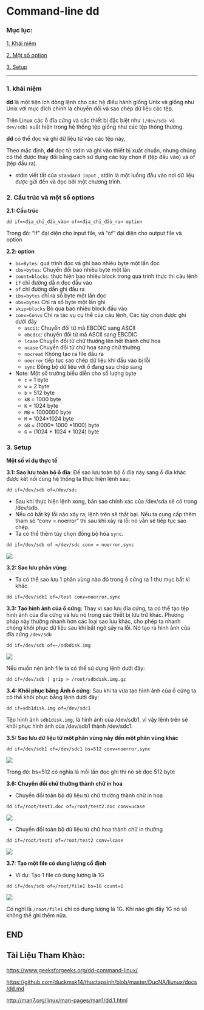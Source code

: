 # Command-line **dd**

### Mục lục:

[1. Khái niệm](#1)

[2. Một số option](#2)

[3. Setup](#3)

-----------------

###  <a name="1"> 1. khái niệm </a>

**dd** là một tiện ích dòng lệnh cho các hệ điều hành giống Unix và giống như Unix với mục đích chính là chuyển đổi và sao chép dữ liệu các tệp.

Trên Linux các ổ đĩa cứng và các thiết bị đặc biệt như ``(/dev/sda và dev/sdb)`` xuất hiện trong hệ thống tệp giống như các tệp thông thường.

**dd** có thể đọc và ghi dữ liệu từ vào các tệp này,

Theo mặc định, **dd** đọc từ stdin và ghi vào thiết bị xuất chuẩn, nhưng chúng có thể được thay đổi bằng cách sử dụng các tùy chọn if (tệp đầu vào) và of (tệp đầu ra).
- stdin viết tắt của ``standard input`` , stdin là một luồng đầu vào nơi dữ liệu được gửi đến và đọc bởi một chương trình.

### <a name="2"> 2. Cấu trúc và một số options </a> 
**2.1: Cấu trúc**
```
dd if=<địa_chỉ_đầu_vào> of=<địa_chỉ_đầu_ra> option
```

Trong đó: “if” đại diện cho input file, và “of” đại diện cho output file  và option

**2.2: option**

- ``bs=Bytes``: quá trình đọc và ghi bao nhiêu byte một lần đọc
- ``cbs=bytes``: Chuyển đổi bao nhiêu byte một lần
- ``count=blocks``: thực hiện bao nhiêu block trong quá trình thực thi câu lệnh
- ``if`` chỉ đường dẫ n đọc đầu vào
- ``of`` chỉ đường dẫn ghi đầu ra
- ``ibs=bytes`` chỉ ra số byte một lần đọc
- ``obs=bytes`` Chỉ ra số byte một lần ghi
- ``skip=blocks`` Bỏ qua bao nhiêu block đầu vào
- ``conv=Convs`` Chỉ ra tác vụ cụ thể của câu lệnh, Các tùy chọn được ghi dưới đây
  - ``ascii``: Chuyển đổi từ mã EBCDIC sang ASCII
  - ``ebcdic``: chuyển đổi từ mã ASCII sang EBCDIC
  - ``lcase`` Chuyển đổi từ chữ thường lên hết thành chứ hoa
  - ``ucase`` Chuyển đổi từ chữ hoa sang chữ thường
  - ``nocreat`` Không tạo ra file đầu ra
  - ``noerror`` tiếp tục sao chép dữ liệu khi đầu vào bị lỗi
  - ``sync`` Đồng bộ dữ liệu với ổ đang sau chép sang
- Note: Một số trường biểu diễn cho số lượng byte
  - ``c`` = 1 byte
  - ``w`` = 2 byte
  - ``b`` = 512 byte
  - ``kB`` = 1000 byte
  - ``K`` = 1024 byte
  - ``MB`` = 1000000 byte
  - ``M`` = 1024*1024 byte
  - ``GB`` = (1000* 1000 *1000) byte
  - ``G`` = (1024 * 1024 * 1024) byte

### <a name="3"> 3. Setup </a>
**Một số ví dụ thực tế**

**3.1: Sao lưu toàn bộ ổ đĩa**: Để sao lưu toàn bộ ổ đĩa này sang ổ đĩa khác được kết nối cùng hệ thống ta thực hiện lệnh sau:

```
dd if=/dev/sdb of=/dev/sdc
```

- Sau khi thực hiện lệnh xong, bản sao chính xác của /dev/sda sẽ có trong /dev/sdb.
- Nếu có bất kỳ lỗi nào xảy ra, lệnh trên sẽ thất bại. Nếu ta cung cấp thêm tham số “conv = noerror” thì sau khỉ xảy ra lỗi nó vẫn sẽ tiếp tục sao chép.
- Ta có thể thêm tùy chọn đồng bộ hóa ``sync``.

```
dd if=/dev/sdb of =/dev/sdc conv = noerror,sync
```

![](https://i.imgur.com/bnjcqEY.png)

**3.2: Sao lưu phân vùng**: 
- Ta có thể sao lưu 1 phân vùng nào đó trong ổ cứng ra 1 thư mục bất kì khác.
```
dd if=/dev/sdb1 of=/test conv=noerror,sync
```

**3.3: Tạo hình ảnh của ổ cứng**: Thay vì sao lưu đĩa cứng, ta có thể tạo tệp hình ảnh của đĩa cứng và lưu nó trong các thiết bị lưu trữ khác. Phương pháp này thường nhanh hơn các loại sao lưu khác, cho phép ta nhanh chóng khôi phục dữ liệu sau khi bất ngờ sảy ra lỗi. Nó tạo ra hình ảnh của đĩa cứng ``/dev/sdb``

```
dd if=/dev/sdb of=~/sdbdisk.img
```

![](https://i.imgur.com/B37CvT3.png)

Nếu muốn nén ảnh file ta có thể sử dụng lệnh dưới đây:

```
dd if=/dev/sdb | grip > /root/sdbdisk.img.gz
```

**3.4: Khôi phục bằng Ảnh ổ cứng**:  Sau khi ta vừa tạo hình ảnh của ổ cứng ta có thể khôi phục bằng lệnh dưới đây:
```
dd if=sdb1disk.img of=/dev/sdc1
```

Tệp hình ảnh ``sdb1disk.img``, là hình ảnh của /dev/sdb1, vì vậy lệnh trên sẽ khôi phục hình ảnh của /dev/sdb1 thành /dev/sdc1.

**3.5: Sao lưu dữ liệu từ môt phân vùng này đến một phân vùng khác**

```
dd if=/dev/sdb1 of=/dev/sdc1 bs=512 conv=noerror,sync
```

![](https://i.imgur.com/88E4i9K.png)

Trong đó: bs=512 có nghĩa là mỗi lần đọc ghi thì nó sẽ đọc 512 byte

**3.6: Chuyển đổi chữ thường thành chữ in hoa**

- Chuyển đổi toàn bộ dữ liệu từ chữ thường thành chữ in hoa

```
dd if=/root/test1.doc of=/root/test2.doc conv=ucase
```

![](https://i.imgur.com/Rl8NjUd.png)

- Chuyển đổi toàn bộ dữ liệu từ chữ hoa thành chữ in thường

```
dd if=/root/test1 of=/root/test2 conv=lcase
```

![](https://i.imgur.com/PnWeAbJ.png)

**3.7: Tạo một file có dung lượng cố định**

- Ví dụ: Tạo 1 file có dung lượng là 1G

```
dd if=/dev/sdb of=/root/file1 bs=1G count=1 
```

![](https://i.imgur.com/PO0z5G5.png)

Có nghĩ là ``/root/file1`` chỉ có dung lượng là 1G. Khi nào ghi đầy 1G nó sẽ không thể ghi thêm nữa.

## END

## Tài Liệu Tham Khào:

https://www.geeksforgeeks.org/dd-command-linux/

https://github.com/duckmak14/thuctapsinh/blob/master/DucNA/liunux/docs/dd.md

http://man7.org/linux/man-pages/man1/dd.1.html
